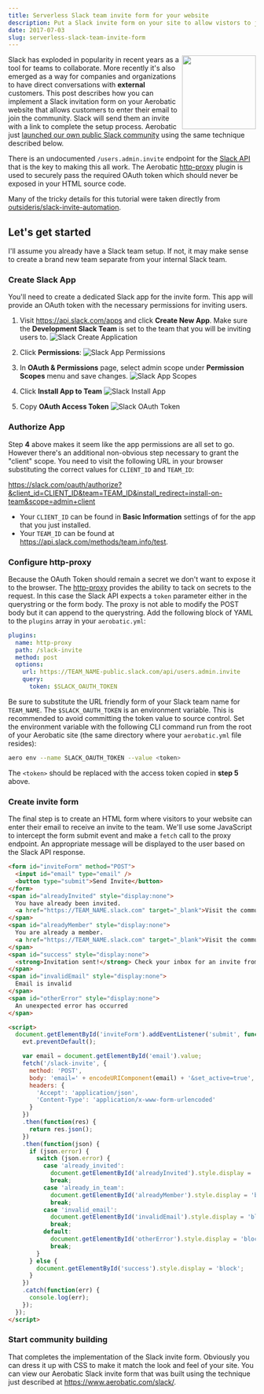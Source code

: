 ```yaml
---
title: Serverless Slack team invite form for your website
description: Put a Slack invite form on your site to allow vistors to join your public Slack by entering their email.
date: 2017-07-03
slug: serverless-slack-team-invite-form
---
```


<img src="/img/slack.svg" style="float: right; width: 150px;" />Slack has exploded in popularity in recent years as a tool for teams to collaborate. More recently it's also emerged as a way for companies and organizations to have direct conversations with **external** customers. This post describes how you can implement a Slack invitation form on your Aerobatic website that allows customers to enter their email to join the community. Slack will send them an invite with a link to complete the setup process. Aerobatic just [launched our own public Slack community](/slack) using the same technique described below.

There is an undocumented `/users.admin.invite` endpoint for the [Slack API](https://api.slack.com/web) that is the key to making this all work. The Aerobatic [http-proxy](/docs/plugins/http-proxy) plugin is used to securely pass the required OAuth token which should never be exposed in your HTML source code.

Many of the tricky details for this tutorial were taken directly from [outsideris/slack-invite-automation](https://github.com/outsideris/slack-invite-automation).

## Let's get started
I'll assume you already have a Slack team setup. If not, it may make sense to create a brand new team separate from your internal Slack team.

### Create Slack App

You'll need to create a dedicated Slack app for the invite form. This app will provide an OAuth token with the necessary permissions for inviting users.

1. Visit https://api.slack.com/apps and click **Create New App**. Make sure the **Development Slack Team** is set to the team that you will be inviting users to.
  ![Slack Create Application](https://www.aerobatic.com/media/slack-create-app-screenshot.png)

2. Click **Permissions**:
  ![Slack App Permissions](https://www.aerobatic.com/media/slack-app-permissions.png)

3. In **OAuth & Permissions** page, select admin scope under **Permission Scopes** menu and save changes.
  ![Slack App Scopes](https://www.aerobatic.com/media/slack-app-scopes.png)

4. Click **Install App to Team**
  ![Slack Install App](https://www.aerobatic.com/media/slack-install-app.png)

5. Copy **OAuth Access Token**
  ![Slack OAuth Token](https://www.aerobatic.com/media/--2/slack-oauth-access-token.png)


### Authorize App

Step **4** above makes it seem like the app permissions are all set to go. However there's an additional non-obvious step necessary to grant the "client" scope. You need to visit the following URL in your browser substituting the correct values for `CLIENT_ID` and `TEAM_ID`:

https://slack.com/oauth/authorize?&client_id=CLIENT_ID&team=TEAM_ID&install_redirect=install-on-team&scope=admin+client

* Your `CLIENT_ID` can be found in **Basic Information** settings of for the app that you just installed.
* Your `TEAM_ID` can be found at https://api.slack.com/methods/team.info/test.

### Configure http-proxy

Because the OAuth Token should remain a secret we don't want to expose it to the browser. The [http-proxy](/docs/plugins/http-proxy/) provides the ability to tack on secrets to the request. In this case the Slack API expects a `token` parameter either in the querystring or the form body. The proxy is not able to modify the POST body but it can append to the querystring. Add the following block of YAML to the `plugins` array in your `aerobatic.yml`:

~~~yaml
plugins:
  name: http-proxy
  path: /slack-invite
  method: post
  options:
    url: https://TEAM_NAME-public.slack.com/api/users.admin.invite
    query:
      token: $SLACK_OAUTH_TOKEN
~~~

Be sure to substitute the URL friendly form of your Slack team name for `TEAM_NAME`. The `$SLACK_OAUTH_TOKEN` is an environment variable. This is recommended to avoid committing the token value to source control. Set the environment variable with the following CLI command run from the root of your Aerobatic site (the same directory where your `aerobatic.yml` file resides):

~~~sh
aero env --name SLACK_OAUTH_TOKEN --value <token>
~~~

The `<token>` should be replaced with the access token copied in **step 5** above.

### Create invite form

The final step is to create an HTML form where visitors to your website can enter their email to receive an invite to the team. We'll use some JavaScript to intercept the form submit event and make a `fetch` call to the proxy endpoint. An appropriate message will be displayed to the user based on the Slack API response.

~~~html
<form id="inviteForm" method="POST">
  <input id="email" type="email" />
  <button type="submit">Send Invite</button>
</form>
<span id="alreadyInvited" style="display:none">
  You have already been invited.
  <a href="https://TEAM_NAME.slack.com" target="_blank">Visit the community on Slack</a>
</span>
<span id="alreadyMember" style="display:none">
  You are already a member.
  <a href="https://TEAM_NAME.slack.com" target="_blank">Visit the community on Slack</a>
</span>
<span id="success" style="display:none">
  <strong>Invitation sent!</strong> Check your inbox for an invite from Slack.
</span>
<span id="invalidEmail" style="display:none">
  Email is invalid
</span>
<span id="otherError" style="display:none">
  An unexpected error has occurred
</span>

<script>
  document.getElementById('inviteForm').addEventListener('submit', function(evt) {
    evt.preventDefault();

    var email = document.getElementById('email').value;
    fetch('/slack-invite', {
      method: 'POST',
      body: 'email=' + encodeURIComponent(email) + '&set_active=true',
      headers: {
        'Accept': 'application/json',
        'Content-Type': 'application/x-www-form-urlencoded'
      }
    })
    .then(function(res) {
      return res.json();
    })
    .then(function(json) {
      if (json.error) {
        switch (json.error) {
          case 'already_invited':
            document.getElementById('alreadyInvited').style.display = 'block';
            break;
          case 'already_in_team':
            document.getElementById('alreadyMember').style.display = 'block';
            break;
          case 'invalid_email':
            document.getElementById('invalidEmail').style.display = 'block';
            break;
          default:
            document.getElementById('otherError').style.display = 'block';
            break;
        }
      } else {
        document.getElementById('success').style.display = 'block';
      }
    })
    .catch(function(err) {
      console.log(err);
    });
  });
</script>
~~~

### Start community building

That completes the implementation of the Slack invite form. Obviously you can dress it up with CSS to make it match the look and feel of your site. You can view our Aerobatic Slack invite form that was built using the technique just described at https://www.aerobatic.com/slack/.













